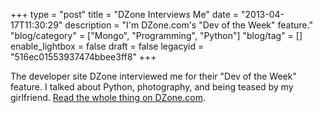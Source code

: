 +++
type = "post"
title = "DZone Interviews Me"
date = "2013-04-17T11:30:29"
description = "I'm DZone.com's \"Dev of the Week\" feature."
"blog/category" = ["Mongo", "Programming", "Python"]
"blog/tag" = []
enable_lightbox = false
draft = false
legacyid = "516ec01553937474bbee3ff8"
+++

<p>The developer site DZone interviewed me for their "Dev of the Week" feature. I talked about Python, photography, and being teased by my girlfriend. <a href="http://architects.dzone.com/articles/dev-week-jesse-jiryu-davis">Read the whole thing on DZone.com</a>.</p>
    